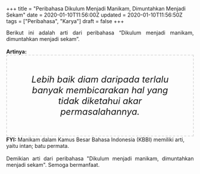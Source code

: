 +++
title = "Peribahasa Dikulum Menjadi Manikam, Dimuntahkan Menjadi Sekam"
date = 2020-01-10T11:56:00Z
updated = 2020-01-10T11:56:50Z
tags = ["Peribahasa", "Karya"]
draft = false
+++

<div dir="ltr" style="text-align: left;" trbidi="on"><div style="text-align: justify;">Berikut ini adalah arti dari peribahasa “Dikulum menjadi manikam, dimuntahkan menjadi sekam”.</div><br /><div style="text-align: justify;"><b>Artinya:</b></div><div style="border: 2px dashed #ddd; font-size: 24px; height: auto; margin: 0 auto; padding: 50px; text-align: center; width: auto;"><i>Lebih baik diam daripada terlalu banyak membicarakan hal yang tidak diketahui akar permasalahannya.</i></div><b>FYI:</b> Manikam dalam Kamus Besar Bahasa Indonesia (KBBI) memiliki arti, yaitu intan; batu permata.<br /><br /><div style="text-align: justify;">Demikian arti dari peribahasa "Dikulum menjadi manikam, dimuntahkan menjadi sekam". Semoga bermanfaat.</div></div>
